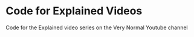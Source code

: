 # Code for Explained Videos

Code for the Explained video series on the Very Normal Youtube channel
